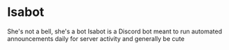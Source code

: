 # Isabot
She's not a bell, she's a bot
Isabot is a Discord bot meant to run automated announcements daily for server activity and generally be cute
